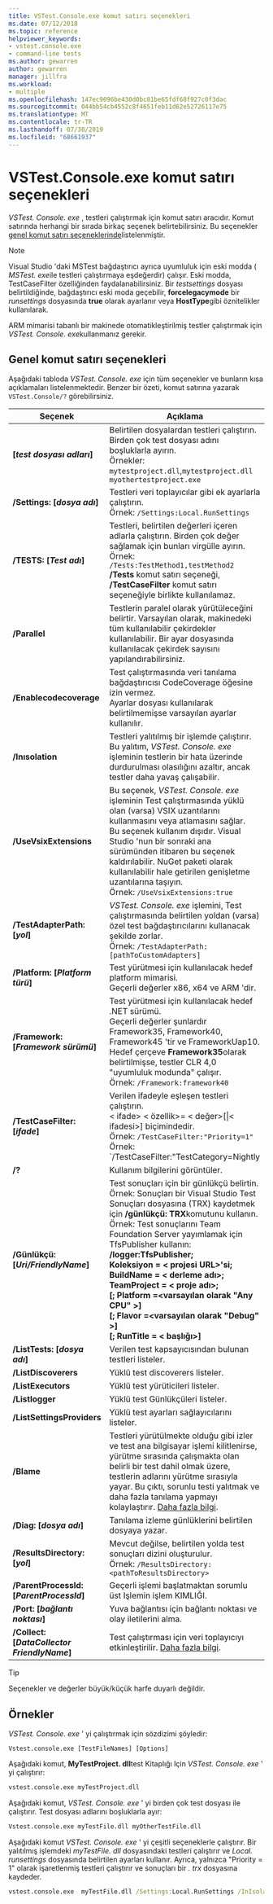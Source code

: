 ```yaml
---
title: VSTest.Console.exe komut satırı seçenekleri
ms.date: 07/12/2018
ms.topic: reference
helpviewer_keywords:
- vstest.console.exe
- command-line tests
ms.author: gewarren
author: gewarren
manager: jillfra
ms.workload:
- multiple
ms.openlocfilehash: 147ec9096be430d0bc81be65fdf68f927c0f3dac
ms.sourcegitcommit: 044bb54cb4552c8f4651feb11d62e52726117e75
ms.translationtype: MT
ms.contentlocale: tr-TR
ms.lasthandoff: 07/30/2019
ms.locfileid: "68661937"
---
```

# <a name="vstestconsoleexe-command-line-options"></a>VSTest.Console.exe komut satırı seçenekleri

*VSTest. Console. exe* , testleri çalıştırmak için komut satırı aracıdır. Komut satırında herhangi bir sırada birkaç seçenek belirtebilirsiniz. Bu seçenekler [genel komut satırı seçeneklerinde](#general-command-line-options)listelenmiştir.

> [!NOTE]
> Visual Studio 'daki MSTest bağdaştırıcı ayrıca uyumluluk için eski modda ( *MSTest. exe*ile testleri çalıştırmaya eşdeğerdir) çalışır. Eski modda, TestCaseFilter özelliğinden faydalanabilirsiniz. Bir *testsettings* dosyası belirtildiğinde, bağdaştırıcı eski moda geçebilir, **forcelegacymode** bir *runsettings* dosyasında **true** olarak ayarlanır veya **HostType**gibi öznitelikler kullanılarak.
>
> ARM mimarisi tabanlı bir makinede otomatikleştirilmiş testler çalıştırmak için *VSTest. Console. exe*kullanmanız gerekir.

## <a name="general-command-line-options"></a>Genel komut satırı seçenekleri

Aşağıdaki tabloda *VSTest. Console. exe* için tüm seçenekler ve bunların kısa açıklamaları listelenmektedir. Benzer bir özeti, komut satırına yazarak `VSTest.Console/?` görebilirsiniz.

| Seçenek | Açıklama |
|---|---|
|**[*test dosyası adları*]**|Belirtilen dosyalardan testleri çalıştırın. Birden çok test dosyası adını boşluklarla ayırın.<br />Örnekler: `mytestproject.dll`,`mytestproject.dll myothertestproject.exe`|
|**/Settings: [*dosya adı*]**|Testleri veri toplayıcılar gibi ek ayarlarla çalıştırın.<br />Örnek: `/Settings:Local.RunSettings`|
|**/TESTS: [*Test adı*]**|Testleri, belirtilen değerleri içeren adlarla çalıştırın. Birden çok değer sağlamak için bunları virgülle ayırın.<br />Örnek: `/Tests:TestMethod1,testMethod2`<br />**/Tests** komut satırı seçeneği, **/TestCaseFilter** komut satırı seçeneğiyle birlikte kullanılamaz.|
|**/Parallel**|Testlerin paralel olarak yürütüleceğini belirtir. Varsayılan olarak, makinedeki tüm kullanılabilir çekirdekler kullanılabilir. Bir ayar dosyasında kullanılacak çekirdek sayısını yapılandırabilirsiniz.|
|**/Enablecodecoverage**|Test çalıştırmasında veri tanılama bağdaştırıcısı CodeCoverage öğesine izin vermez.<br />Ayarlar dosyası kullanılarak belirtilmemişse varsayılan ayarlar kullanılır.|
|**/Inısolation**|Testleri yalıtılmış bir işlemde çalıştırır.<br />Bu yalıtım, *VSTest. Console. exe* işleminin testlerin bir hata üzerinde durdurulması olasılığını azaltır, ancak testler daha yavaş çalışabilir.|
|**/UseVsixExtensions**|Bu seçenek, *VSTest. Console. exe* işleminin Test çalıştırmasında yüklü olan (varsa) VSIX uzantılarını kullanmasını veya atlamasını sağlar.<br />Bu seçenek kullanım dışıdır. Visual Studio 'nun bir sonraki ana sürümünden itibaren bu seçenek kaldırılabilir. NuGet paketi olarak kullanılabilir hale getirilen genişletme uzantılarına taşıyın.<br />Örnek: `/UseVsixExtensions:true`|
|**/TestAdapterPath: [*yol*]**|*VSTest. Console. exe* işlemini, Test çalıştırmasında belirtilen yoldan (varsa) özel test bağdaştırıcılarını kullanacak şekilde zorlar.<br />Örnek: `/TestAdapterPath:[pathToCustomAdapters]`|
|**/Platform: [*Platform türü*]**|Test yürütmesi için kullanılacak hedef platform mimarisi.<br />Geçerli değerler x86, x64 ve ARM 'dir.|
|**/Framework: [*Framework sürümü*]**|Test yürütmesi için kullanılacak hedef .NET sürümü.<br />Geçerli değerler şunlardır Framework35, Framework40, Framework45 'tir ve FrameworkUap10.<br />Hedef çerçeve **Framework35**olarak belirtilmişse, testler CLR 4,0 "uyumluluk modunda" çalışır.<br />Örnek: `/Framework:framework40`|
|**/TestCaseFilter: [*ifade*]**|Verilen ifadeyle eşleşen testleri çalıştırın.<br />< ifade\> < özellik\>= < değer\>[\|< ifadesi\>] biçimindedir.<br />Örnek: `/TestCaseFilter:"Priority=1"`<br />Örnek: `/TestCaseFilter:"TestCategory=Nightly|FullyQualifiedName=Namespace.ClassName.MethodName"`<br />**/TestCaseFilter** komut satırı seçeneği **/Tests** komut satırı seçeneğiyle birlikte kullanılamaz. <br />İfadeleri oluşturma ve kullanma hakkında daha fazla bilgi için bkz. [TestCase filtresi](https://github.com/Microsoft/vstest-docs/blob/master/docs/filter.md).|
|**/?**|Kullanım bilgilerini görüntüler.|
|**/Günlükçü: [*Uri/FriendlyName*]**|Test sonuçları için bir günlükçü belirtin.<br />Örnek: Sonuçları bir Visual Studio Test Sonuçları dosyasına (TRX) kaydetmek için **/günlükçü: TRX**komutunu kullanın.<br />Örnek: Test sonuçlarını Team Foundation Server yayımlamak için TfsPublisher kullanın:<br />**/logger:TfsPublisher;**<br />**Koleksiyon = < projesi URL\>'si;**<br />**BuildName = < derleme adı\>;**<br />**TeamProject = < proje adı\>;**<br />**[; Platform =\<varsayılan olarak "Any CPU" >]**<br />**[; Flavor =\<varsayılan olarak "Debug" >]**<br />**[; RunTitle = < başlığı\>]**|
|**/ListTests: [*dosya adı*]**|Verilen test kapsayıcısından bulunan testleri listeler.|
|**/ListDiscoverers**|Yüklü test discoverers listeler.|
|**/ListExecutors**|Yüklü test yürüticileri listeler.|
|**/Listlogger**|Yüklü test Günlükçüleri listeler.|
|**/ListSettingsProviders**|Yüklü test ayarları sağlayıcılarını listeler.|
|**/Blame**|Testleri yürütülmekte olduğu gibi izler ve test ana bilgisayar işlemi kilitlenirse, yürütme sırasında çalışmakta olan belirli bir test dahil olmak üzere, testlerin adlarını yürütme sırasıyla yayar. Bu çıktı, sorunlu testi yalıtmak ve daha fazla tanılama yapmayı kolaylaştırır. [Daha fazla bilgi](https://github.com/Microsoft/vstest-docs/blob/master/docs/extensions/blame-datacollector.md).|
|**/Diag: [*dosya adı*]**|Tanılama izleme günlüklerini belirtilen dosyaya yazar.|
|**/ResultsDirectory: [*yol*]**|Mevcut değilse, belirtilen yolda test sonuçları dizini oluşturulur.<br />Örnek: `/ResultsDirectory:<pathToResultsDirectory>`|
|**/ParentProcessId: [*ParentProcessId*]**|Geçerli işlemi başlatmaktan sorumlu üst Işlemin işlem KIMLIĞI.|
|**/Port: [*bağlantı noktası*]**|Yuva bağlantısı için bağlantı noktası ve olay iletilerini alma.|
|**/Collect: [*DataCollector FriendlyName*]**|Test çalıştırması için veri toplayıcıyı etkinleştirilir. [Daha fazla bilgi](https://aka.ms/vstest-collect).|

> [!TIP]
> Seçenekler ve değerler büyük/küçük harfe duyarlı değildir.

## <a name="examples"></a>Örnekler

*VSTest. Console. exe* ' yi çalıştırmak için sözdizimi şöyledir:

`Vstest.console.exe [TestFileNames] [Options]`

Aşağıdaki komut, **MyTestProject. dll**test Kitaplığı Için *VSTest. Console. exe* ' yi çalıştırır:

```cmd
vstest.console.exe myTestProject.dll
```

Aşağıdaki komut, *VSTest. Console. exe* ' yi birden çok test dosyası ile çalıştırır. Test dosyası adlarını boşluklarla ayır:

```cmd
Vstest.console.exe myTestFile.dll myOtherTestFile.dll
```

Aşağıdaki komut *VSTest. Console. exe* ' yi çeşitli seçeneklerle çalıştırır. Bir yalıtılmış işlemdeki *myTestFile. dll* dosyasındaki testleri çalıştırır ve *Local. runsettings* dosyasında belirtilen ayarları kullanır. Ayrıca, yalnızca "Priority = 1" olarak işaretlenmiş testleri çalıştırır ve sonuçları bir *. trx* dosyasına kaydeder.

```cmd
vstest.console.exe  myTestFile.dll /Settings:Local.RunSettings /InIsolation /TestCaseFilter:"Priority=1" /Logger:trx
```

